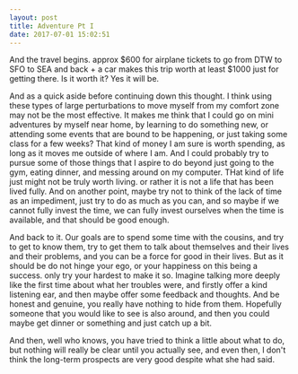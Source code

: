 ```yaml
---
layout: post
title: Adventure Pt I
date: 2017-07-01 15:02:51
---
```


And the travel begins. approx $600 for airplane tickets to go from DTW to SFO to SEA and back + a car makes this trip worth at least $1000 just for getting there. Is it worth it? Yes it will be.

And as a quick aside before continuing down this thought. I think using these types of large perturbations to move myself from my comfort zone may not be the most effective. It makes me think that I could go on mini adventures by myself near home, by learning to do something new, or attending some events that are bound to be happening, or just taking some class for a few weeks? That kind of money I am sure is worth spending, as long as it moves me outside of where I am. And I could probably try to pursue some of those things that I aspire to do beyond just going to the gym, eating dinner, and messing around on my computer. THat kind of life just might not be truly worth living. or rather it is not a life that has been lived fully. And on another point, maybe try not to think of the lack of time as an impediment, just try to do as much as you can, and so maybe if we cannot fully invest the time, we can fully invest ourselves when the time is available, and that should be good enough. 

And back to it. Our goals are to spend some time with the cousins, and try to get to know them, try to get them to talk about themselves and their lives and their problems, and you can be a force for good in their lives. But as it should be do not hinge your ego, or your happiness on this being a success. only try your hardest to make it so. Imagine talking more deeply like the first time about what her troubles were, and firstly offer a kind listening ear, and then maybe offer some feedback and thoughts. And be honest and genuine, you really have nothing to hide from them. 
Hopefully someone that you would like to see is also around, and then you could maybe get dinner or something and just catch up a bit. 

And then, well who knows, you have tried to think a little about what to do, but nothing will really be clear until you actually see, and even then, I don't think the long-term prospects are very good despite what she had said. 
